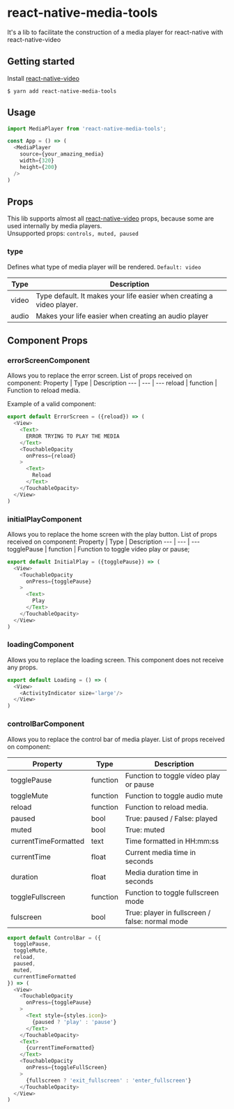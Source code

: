 
# react-native-media-tools
It's a lib to facilitate the construction of a media player for react-native with react-native-video

## Getting started

Install [react-native-video](https://github.com/react-native-community/react-native-video)

`$ yarn add react-native-media-tools`

## Usage
```javascript
import MediaPlayer from 'react-native-media-tools';

const App = () => (
  <MediaPlayer
    source={your_amazing_media}
    width={320}
    height={200}
  />
)
```

## Props
This lib supports almost all [react-native-video](https://github.com/react-native-community/react-native-video) props, because some are used internally by media players.\
Unsupported props: `controls, muted, paused`

### type
Defines what type of media player will be rendered. `Default: video`

Type | Description
--- | ---
video | Type default. It makes your life easier when creating a video player.
audio | Makes your life easier when creating an audio player


## Component Props
### errorScreenComponent
Allows you to replace the error screen. List of props received on component:
Property | Type | Description
--- | --- | ---
reload | function | Function to reload media.

Example of a valid component:
```javascript
export default ErrorScreen = ({reload}) => (
  <View>
    <Text>
      ERROR TRYING TO PLAY THE MEDIA
    </Text>
    <TouchableOpacity 
      onPress={reload}
    >
      <Text>
        Reload
      </Text>
    </TouchableOpacity>
  </View>
)
```

### initialPlayComponent 
Allows you to replace the home screen with the play button. List of props received on component:
Property | Type | Description
--- | --- | ---
togglePause | function | Function to toggle vídeo play or pause;

```javascript
export default InitialPlay = ({togglePause}) => (
  <View>
    <TouchableOpacity 
      onPress={togglePause}
    >
      <Text>
        Play
      </Text>
    </TouchableOpacity>
  </View>
)
```

### loadingComponent 
Allows you to replace the loading screen. This component does not receive any props.

```javascript
export default Loading = () => (
  <View>
    <ActivityIndicator size='large'/>
  </View>
)
```

### controlBarComponent
Allows you to replace the control bar of media player. List of props received on component:

Property | Type | Description
--- | --- | ---
togglePause | function | Function to toggle vídeo play or pause
toggleMute | function | Function to toggle audio mute
reload | function | Function to reload media.
paused | bool | True: paused / False: played 
muted | bool | True: muted
currentTimeFormatted | text | Time formatted in HH:mm:ss
currentTime | float | Current media time in seconds
duration | float | Media duration time in seconds
toggleFullscreen | function | Function to toggle fullscreen mode
fulscreen | bool | True: player in fullscreen / false: normal mode


```javascript
export default ControlBar = ({
  togglePause, 
  toggleMute, 
  reload, 
  paused, 
  muted, 
  currentTimeFormatted
}) => (
  <View>
    <TouchableOpacity
      onPress={togglePause}
    >
      <Text style={styles.icon}>
        {paused ? 'play' : 'pause'}
      </Text>
    </TouchableOpacity>
    <Text>
      {currentTimeFormatted}
    </Text>
    <TouchableOpacity
      onPress={toggleFullScreen}
    >
      {fullscreen ? 'exit_fullscreen' : 'enter_fullscreen'}
    </TouchableOpacity>
  </View>
)